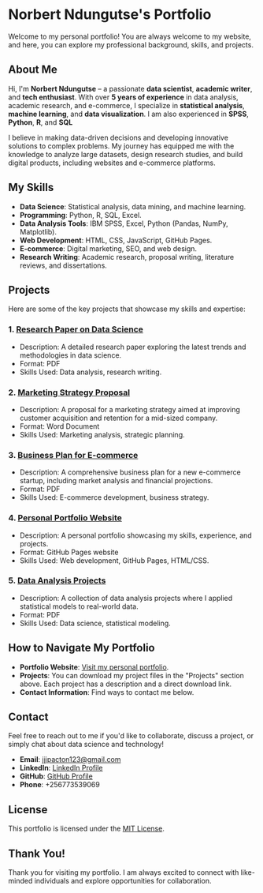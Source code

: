 # Norbert Ndungutse's Portfolio

Welcome to my personal portfolio! You are always welcome to my website, and here, you can explore my professional background, skills, and projects.

## About Me

Hi, I'm **Norbert Ndungutse** – a passionate **data scientist**, **academic writer**, and **tech enthusiast**. With over **5 years of experience** in data analysis, academic research, and e-commerce, I specialize in **statistical analysis**, **machine learning**, and **data visualization**. I am also experienced in **SPSS**, **Python**, **R**, and **SQL**

I believe in making data-driven decisions and developing innovative solutions to complex problems. My journey has equipped me with the knowledge to analyze large datasets, design research studies, and build digital products, including websites and e-commerce platforms.

## My Skills

- **Data Science**: Statistical analysis, data mining, and machine learning.
- **Programming**: Python, R, SQL, Excel.
- **Data Analysis Tools**: IBM SPSS, Excel, Python (Pandas, NumPy, Matplotlib).
- **Web Development**: HTML, CSS, JavaScript, GitHub Pages.
- **E-commerce**: Digital marketing, SEO, and web design.
- **Research Writing**: Academic research, proposal writing, literature reviews, and dissertations.

## Projects

Here are some of the key projects that showcase my skills and expertise:

### 1. **[Research Paper on Data Science](docs/project-1.pdf)**
   - Description: A detailed research paper exploring the latest trends and methodologies in data science.
   - Format: PDF
   - Skills Used: Data analysis, research writing.

### 2. **[Marketing Strategy Proposal](docs/project-2.docx)**
   - Description: A proposal for a marketing strategy aimed at improving customer acquisition and retention for a mid-sized company.
   - Format: Word Document
   - Skills Used: Marketing analysis, strategic planning.

### 3. **[Business Plan for E-commerce](docs/project-3.pdf)**
   - Description: A comprehensive business plan for a new e-commerce startup, including market analysis and financial projections.
   - Format: PDF
   - Skills Used: E-commerce development, business strategy.

### 4. **[Personal Portfolio Website](https://norbertndungutse.github.io)**
   - Description: A personal portfolio showcasing my skills, experience, and projects.
   - Format: GitHub Pages website
   - Skills Used: Web development, GitHub Pages, HTML/CSS.

### 5. **[Data Analysis Projects](docs/project-4.pdf)**
   - Description: A collection of data analysis projects where I applied statistical models to real-world data.
   - Format: PDF
   - Skills Used: Data science, statistical modeling.

## How to Navigate My Portfolio

- **Portfolio Website**: [Visit my personal portfolio](https://norbertndungutse.github.io).
- **Projects**: You can download my project files in the "Projects" section above. Each project has a description and a direct download link.
- **Contact Information**: Find ways to contact me below.

## Contact

Feel free to reach out to me if you'd like to collaborate, discuss a project, or simply chat about data science and technology!

- **Email**: [jjjpacton123@gmail.com](mailto:jjjpacton123@gmail.com)
- **LinkedIn**: [LinkedIn Profile](https://www.linkedin.com/in/norbert-ndungutse)
- **GitHub**: [GitHub Profile](https://github.com/norbertndungutse)
- **Phone**: +256773539069

## License

This portfolio is licensed under the [MIT License](LICENSE).

## Thank You!

Thank you for visiting my portfolio. I am always excited to connect with like-minded individuals and explore opportunities for collaboration.
